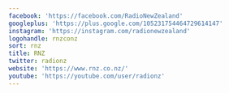 ```yaml
---
facebook: 'https://facebook.com/RadioNewZealand'
googleplus: 'https://plus.google.com/105231754464729614147'
instagram: 'https://instagram.com/radionewzealand'
logohandle: rnzconz
sort: rnz
title: RNZ
twitter: radionz
website: 'https://www.rnz.co.nz/'
youtube: 'https://youtube.com/user/radionz'
---
```

